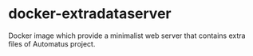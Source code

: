 # docker-extradataserver
Docker image which provide a minimalist web server that contains extra files of Automatus project.

